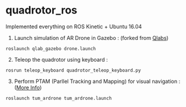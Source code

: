 # quadrotor_ros 
Implemented everything on ROS Kinetic + Ubuntu 16.04

1. Launch simulation of AR Drone in Gazebo : (forked from [Qlabs](https://github.com/pulver22/QLAB))
```
roslaunch qlab_gazebo drone.launch
```

2. Teleop the quadrotor using keyboard :
```
rosrun teleop_keyboard quadrotor_teleop_keyboard.py
```

3. Perform PTAM (Parllel Tracking and Mapping) for visual navigation : ([More Info](https://github.com/tum-vision/tum_ardrone))
```
roslaunch tum_ardrone tum_ardrone.launch
```
